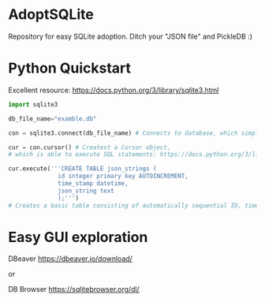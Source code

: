 # AdoptSQLite
Repository for easy SQLite adoption. Ditch your "JSON file" and PickleDB :)

# Python Quickstart

Excellent resource: https://docs.python.org/3/library/sqlite3.html

```py
import sqlite3

db_file_name="examble.db"

con = sqlite3.connect(db_file_name) # Connects to database, which simply means opening the single file

cur = con.cursor() # Createst a Cursor object,
# which is able to execute SQL statements: https://docs.python.org/3/library/sqlite3.html#sqlite3.Cursor

cur.execute('''CREATE TABLE json_strings (
              id integer primary key AUTOINCREMENT,
              time_stamp datetime,
              json_string text
              );''')
# Creates a basic table consisting of automatically sequential ID, timestamp and json string column (or attribute)
```

# Easy GUI exploration
 DBeaver https://dbeaver.io/download/
 
 or
 
 DB Browser https://sqlitebrowser.org/dl/
